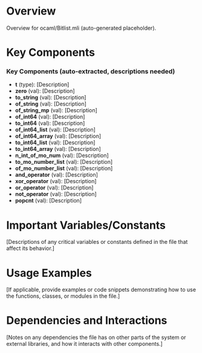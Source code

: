 # Overview

Overview for ocaml/Bitlist.mli (auto-generated placeholder).

# Key Components

### Key Components (auto-extracted, descriptions needed)
- **t** (type): [Description]
- **zero** (val): [Description]
- **to_string** (val): [Description]
- **of_string** (val): [Description]
- **of_string_mp** (val): [Description]
- **of_int64** (val): [Description]
- **to_int64** (val): [Description]
- **of_int64_list** (val): [Description]
- **of_int64_array** (val): [Description]
- **to_int64_list** (val): [Description]
- **to_int64_array** (val): [Description]
- **n_int_of_mo_num** (val): [Description]
- **to_mo_number_list** (val): [Description]
- **of_mo_number_list** (val): [Description]
- **and_operator** (val): [Description]
- **xor_operator** (val): [Description]
- **or_operator** (val): [Description]
- **not_operator** (val): [Description]
- **popcnt** (val): [Description]

# Important Variables/Constants

[Descriptions of any critical variables or constants defined in the file that affect its behavior.]

# Usage Examples

[If applicable, provide examples or code snippets demonstrating how to use the functions, classes, or modules in the file.]

# Dependencies and Interactions

[Notes on any dependencies the file has on other parts of the system or external libraries, and how it interacts with other components.]
